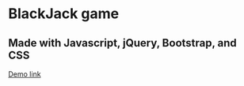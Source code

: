# BlackJack game
## Made with Javascript, jQuery, Bootstrap, and CSS

[Demo link](https://website.com)
